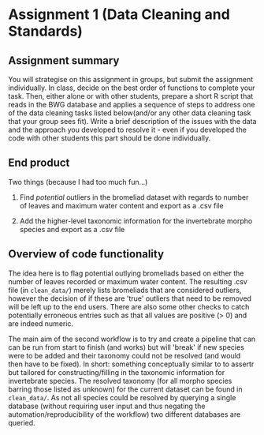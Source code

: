 # Assignment 1 (Data Cleaning and Standards)

## Assignment summary 

You will strategise on this assignment in groups, but submit the assignment individually.
In class, decide on the best order of functions to complete your task.  Then, either alone
or with other students, prepare a short R script that reads in the BWG database and applies
a sequence of steps to address one of the data cleaning tasks listed below(and/or any other
data cleaning task that your group sees fit). Write a brief description of the issues with
the data and the approach you developed to resolve it - even if you developed the code with
other students this part should be done individually.

## End product

Two things (because I had too much fun...)

1. Find *potential* outliers in the bromeliad dataset with regards to number of leaves and
maximum water content and export as a .csv file

2. Add the higher-level taxonomic information for the invertebrate morpho species and export
as a .csv file

## Overview of code functionality

The idea here is to flag potential outlying bromeliads based on either the number of leaves
recorded or maximum water content. The resulting .csv file (in `clean_data/`) merely lists 
bromeliads that are considered outliers, however the decision of if these are 'true' outliers
that need to be removed will be left up to the end users. There are also some other checks to
catch potentially erroneous entries such as that all values are positive (> 0) and are indeed
numeric.

The main aim of the second workflow is to try and create a pipeline that can can be run from
start to finish (and works) but will 'break' if new species were to be added and their taxonomy
could not be resolved (and would then have to be fixed). In short: something conceptually
similar to to assertr but tailored for constructing/filling in the taxonomic information for
invertebrate species. The resolved taxonomy (for all morpho species barring those listed as
unknown) for the current dataset can be found in `clean_data/`. As not all species could be 
resolved by querying a single database (without requiring user input and thus negating the automation/reproducibility of the workflow) two different databases are queried.

